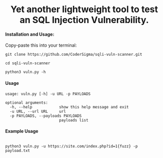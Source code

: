 <h1 align="center">
  <br>
  Yet another lightweight tool to test an SQL Injection Vulnerability.
  <br>
</h1>

#### Installation and Usage:

Copy-paste this into your terminal:

```
git clone https://github.com/CoderSigma/sqli-vuln-scanner.git
```
```
cd sqli-vuln-scanner
```
```
python3 vuln.py -h
```

#### Usage
```
usage: vuln.py [-h] -u URL -p PAYLOADS

optional arguments:
  -h, --help            show this help message and exit
  -u URL, --url URL     url
  -p PAYLOADS, --payloads PAYLOADS
                        payloads list
```

#### Example Usage
```

python3 vuln.py -u https://site.com/index.php?id=1{fuzz} -p payload.txt
```
